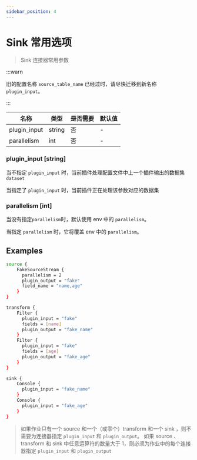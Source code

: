 ```yaml
---
sidebar_position: 4
---
```


# Sink 常用选项

> Sink 连接器常用参数

:::warn

旧的配置名称 `source_table_name` 已经过时，请尽快迁移到新名称 `plugin_input`。

:::

| 名称           | 类型     | 是否需要 | 默认值 |
|--------------|--------|------|-----|
| plugin_input | string | 否    | -   |
| parallelism  | int    | 否    | -   |

### plugin_input [string]

当不指定 `plugin_input` 时，当前插件处理配置文件中上一个插件输出的数据集 `dataset`

当指定了 `plugin_input` 时，当前插件正在处理该参数对应的数据集

### parallelism [int]

当没有指定`parallelism`时，默认使用 env 中的 `parallelism`。

当指定 `parallelism` 时，它将覆盖 env 中的 `parallelism`。

## Examples

```bash
source {
    FakeSourceStream {
      parallelism = 2
      plugin_output = "fake"
      field_name = "name,age"
    }
}

transform {
    Filter {
      plugin_input = "fake"
      fields = [name]
      plugin_output = "fake_name"
    }
    Filter {
      plugin_input = "fake"
      fields = [age]
      plugin_output = "fake_age"
    }
}

sink {
    Console {
      plugin_input = "fake_name"
    }
    Console {
      plugin_input = "fake_age"
    }
}
```

> 如果作业只有一个 source 和一个（或零个）transform 和一个 sink ，则不需要为连接器指定 `plugin_input` 和 `plugin_output`。
> 如果 source 、transform 和 sink 中任意运算符的数量大于 1，则必须为作业中的每个连接器指定 `plugin_input` 和 `plugin_output`

